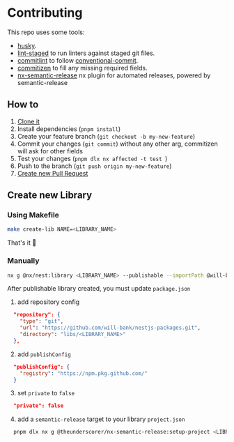 # Contributing

This repo uses some tools:

- [husky](https://typicode.github.io/husky/#/).
- [lint-staged](https://github.com/okonet/lint-staged) to run linters against staged git files.
- [commitlint](https://github.com/conventional-changelog/commitlint) to follow [conventional-commit](https://www.conventionalcommits.org/en/v1.0.0/).
- [commitizen](https://commitizen.github.io/cz-cli/) to fill any missing required fields.
- [nx-semantic-release](https://github.com/TheUnderScorer/nx-semantic-release) nx plugin for automated releases, powered by semantic-release

## How to

1. [Clone it](https://docs.github.com/pt/repositories/creating-and-managing-repositories/cloning-a-repository)
2. Install dependencies (`pnpm install`)
3. Create your feature branch (`git checkout -b my-new-feature`)
4. Commit your changes (`git commit`) without any other arg, commitizen will ask for other fields
5. Test your changes (`pnpm dlx nx affected -t test `)
6. Push to the branch (`git push origin my-new-feature`)
7. [Create new Pull Request](https://docs.github.com/pt/pull-requests/collaborating-with-pull-requests/proposing-changes-to-your-work-with-pull-requests/creating-a-pull-request)

## Create new Library

### Using Makefile

```bash
make create-lib NAME=<LIBRARY_NAME>
```

That's it :rocket:

### Manually

```bash
nx g @nx/nest:library <LIBRARY_NAME> --publishable --importPath @will-bank/<LIBRARY_NAME>
```

After publishable library created, you must update `package.json`

1. add repository config

```json
  "repository": {
    "type": "git",
    "url": "https://github.com/will-bank/nestjs-packages.git",
    "directory": "libs/<LIBRARY_NAME>"
  },
```

2. add `publishConfig`

```json
  "publishConfig": {
    "registry": "https://npm.pkg.github.com/"
  }
```

3. set `private` to `false`

```json
  "private": false
```

4. add a `semantic-release` target to your library `project.json`

```bash
  pnpm dlx nx g @theunderscorer/nx-semantic-release:setup-project <LIBRARY_NAME>
```
